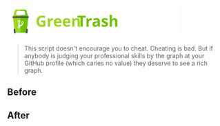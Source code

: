 <img alt="logo" src="https://raw.githubusercontent.com/riecho14/Green-Trash/main/logo.svg" width="400">

> This script doesn't encourage you to cheat. Cheating is bad. But if anybody is judging your professional skills by the graph at your GitHub profile (which caries no value) they deserve to see a rich graph.

## Before

## After
